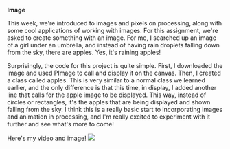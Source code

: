 **Image**

This week, we're introduced to images and pixels on processing, along with some cool applications of working with images. For this assignment, we're asked to create something with an image. For me, I searched up an image of a girl under an umbrella, and instead of having rain droplets falling down from the sky, there are apples. Yes, it's raining apples!

Surprisingly, the code for this project is quite simple. First, I downloaded the image and used PImage to call and display it on the canvas. Then, I created a class called apples. This is very similar to a normal class we learned earlier, and the only difference is that this time, in display, I added another line that calls for the apple image to be displayed. This way, instead of circles or rectangles, it's the apples that are being displayed and shown falling from the sky. I think this is a really basic start to incorporating images and animation in processing, and I'm really excited to experiment with it further and see what's more to come!

Here's my video and image!
![](image.jpg)
